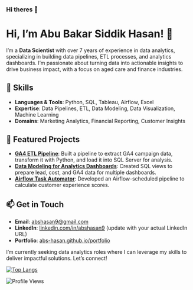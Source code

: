 ### Hi theres 👋

<!--
**Learner0112/Learner0112** is a ✨ _special_ ✨ repository because its `README.md` (this file) appears on your GitHub profile.

Here are some ideas to get you started:

- 🔭 I’m currently working on ...
- 🌱 I’m currently learning ...
- 👯 I’m looking to collaborate on ...
- 🤔 I’m looking for help with ...
- 💬 Ask me about ...
- 📫 How to reach me: ...
- 😄 Pronouns: ...
- ⚡ Fun fact: ...
-->


# Hi, I’m Abu Bakar Siddik Hasan! 👋

I’m a **Data Scientist** with over 7 years of experience in data analytics, specializing in building data pipelines, ETL processes, and analytics dashboards. I’m passionate about turning data into actionable insights to drive business impact, with a focus on aged care and finance industries.

## 🔧 Skills
- **Languages & Tools**: Python, SQL, Tableau, Airflow, Excel
- **Expertise**: Data Pipelines, ETL, Data Modeling, Data Visualization, Machine Learning
- **Domains**: Marketing Analytics, Financial Reporting, Customer Insights

## 🌟 Featured Projects
- **[GA4 ETL Pipeline](https://github.com/abs-hasan/GA4-ETL-Pipeline)**: Built a pipeline to extract GA4 campaign data, transform it with Python, and load it into SQL Server for analysis.
- **[Data Modeling for Analytics Dashboards](https://github.com/abs-hasan/Data-Modeling-for-Analytics-Dashboards)**: Created SQL views to prepare lead, cost, and GA4 data for multiple dashboards.
- **[Airflow Task Automator](https://github.com/abs-hasan/Airflow-Task-Automator)**: Developed an Airflow-scheduled pipeline to calculate customer experience scores.

## 📫 Get in Touch
- **Email**: abshasan9@gmail.com
- **LinkedIn**: [linkedin.com/in/abshasan9](https://linkedin.com/in/abshasan) (update with your actual LinkedIn URL)
- **Portfolio**: [abs-hasan.github.io/portfolio](https://abs-hasan.github.io/portfolio)

I’m currently seeking data analytics roles where I can leverage my skills to deliver impactful solutions. Let’s connect!

[![Top Langs](https://github-readme-stats.vercel.app/api/top-langs/?username=abs-hasan&layout=compact)](https://github.com/abs-hasan/github-readme-stats)


![Profile Views](https://komarev.com/ghpvc/?username=abs-hasan)


